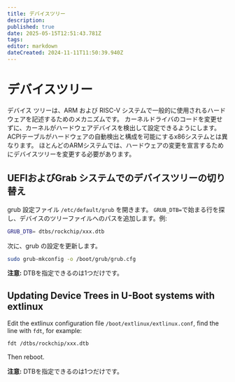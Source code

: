 ```yaml
---
title: デバイスツリー
description:
published: true
date: 2025-05-15T12:51:43.781Z
tags:
editor: markdown
dateCreated: 2024-11-11T11:50:39.940Z
---
```


# デバイスツリー

デバイス ツリーは、ARM および RISC-V システムで一般的に使用されるハードウェアを記述するためのメカニズムです。 カーネルドライバのコードを変更せずに、カーネルがハードウェアデバイスを検出して設定できるようにします。
ACPIテーブルがハードウェアの自動検出と構成を可能にするx86システムとは異なります。 ほとんどのARMシステムでは、ハードウェアの変更を宣言するためにデバイスツリーを変更する必要があります。

## UEFIおよびGrab システムでのデバイスツリーの切り替え

grub 設定ファイル `/etc/default/grub` を開きます。
`GRUB_DTB=`で始まる行を探し、デバイスのツリーファイルへのパスを追加します。例:

```bash
GRUB_DTB= dtbs/rockchip/xxx.dtb
```

次に、grub の設定を更新します。

```bash
sudo grub-mkconfig -o /boot/grub/grub.cfg
```

**注意:** DTBを指定できるのは1つだけです。

## Updating Device Trees in U-Boot systems with extlinux

Edit the extlinux configuration file `/boot/extlinux/extlinux.conf`, find the line with `fdt`, for example:

```bash
fdt /dtbs/rockchip/xxx.dtb
```

Then reboot.

**注意:** DTBを指定できるのは1つだけです。